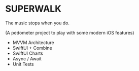 #  SUPERWALK

The music stops when you do.

(A pedometer project to play with some modern iOS features)

- MVVM Architecture
- SwiftUI + Combine
- SwiftUI Charts
- Async / Await
- Unit Tests
